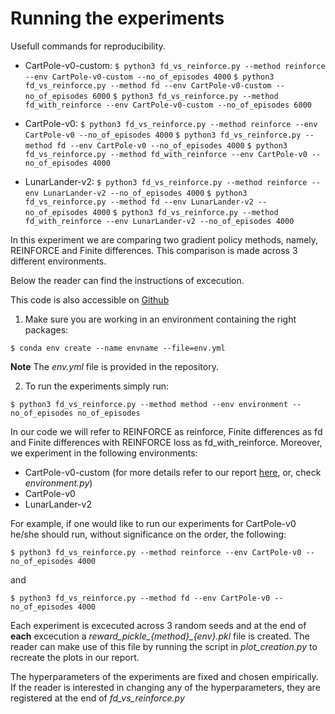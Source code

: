# Running the experiments

Usefull commands for reproducibility.

- CartPole-v0-custom:
`$ python3 fd_vs_reinforce.py --method reinforce --env CartPole-v0-custom --no_of_episodes 4000`
`$ python3 fd_vs_reinforce.py --method fd --env CartPole-v0-custom --no_of_episodes 6000`
`$ python3 fd_vs_reinforce.py --method fd_with_reinforce --env CartPole-v0-custom --no_of_episodes 6000`

- CartPole-v0:
`$ python3 fd_vs_reinforce.py --method reinforce --env CartPole-v0 --no_of_episodes 4000`
`$ python3 fd_vs_reinforce.py --method fd --env CartPole-v0 --no_of_episodes 4000`
`$ python3 fd_vs_reinforce.py --method fd_with_reinforce --env CartPole-v0 --no_of_episodes 4000`

- LunarLander-v2:
`$ python3 fd_vs_reinforce.py --method reinforce --env LunarLander-v2 --no_of_episodes 4000`
`$ python3 fd_vs_reinforce.py --method fd --env LunarLander-v2 --no_of_episodes 4000`
`$ python3 fd_vs_reinforce.py --method fd_with_reinforce --env LunarLander-v2 --no_of_episodes 4000`

In this experiment we are comparing two gradient policy methods, namely, REINFORCE and Finite differences. This comparison is made across 3 different environments. 

Below the reader can find the instructions of excecution. 

This code is also accessible on [Github](https://github.com/spyrosavl/Reinforcement-Learning/tree/master/Project)

1. Make sure you are working in an environment containing the right packages:

`$ conda env create --name envname --file=env.yml`

**Note** The *env.yml* file is provided in the repository.

2. To run the experiments simply run:

`$ python3 fd_vs_reinforce.py --method method --env environment --no_of_episodes no_of_episodes`

In our code we will refer to REINFORCE as reinforce, Finite differences as fd and Finite differences with REINFORCE loss as fd_with_reinforce. Moreover, we experiment in the following environments:

- CartPole-v0-custom (for more details refer to our report [here](https://www.overleaf.com/read/tppwsbmjbynt), or, check *environment.py*)
- CartPole-v0
- LunarLander-v2

For example, if one would like to run our experiments for CartPole-v0 he/she should run, without significance on the order, the following:

`$ python3 fd_vs_reinforce.py --method reinforce --env CartPole-v0 --no_of_episodes 4000`

and 

`$ python3 fd_vs_reinforce.py --method fd --env CartPole-v0 --no_of_episodes 4000`

Each experiment is excecuted across 3 random seeds and at the end of **each** excecution a *reward_pickle_{method}_{env}.pkl* file is created. The reader can make use of this file by running the script in *plot_creation.py* to recreate the plots in our report.

The hyperparameters of the experiments are fixed and chosen empirically. If the reader is interested in changing any of the hyperparameters, they are registered at the end of *fd_vs_reinforce.py*


